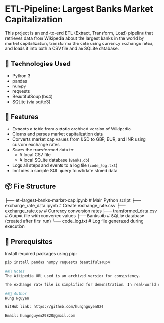 # ETL-Pipeline: Largest Banks Market Capitalization
This project is an end-to-end ETL (Extract, Transform, Load) pipeline that retrieves data from Wikipedia about the largest banks in the world by market capitalization, transforms the data using currency exchange rates, and loads it into both a CSV file and an SQLite database.

## 🔧 Technologies Used

- Python 3
- pandas
- numpy
- requests
- BeautifulSoup (bs4)
- SQLite (via sqlite3)

## 🚀 Features

- Extracts a table from a static archived version of Wikipedia
- Cleans and parses market capitalization data
- Converts market cap values from USD to GBP, EUR, and INR using custom exchange rates
- Saves the transformed data to:
  - A local CSV file
  - A local SQLite database (`Banks.db`)
- Logs all steps and events to a log file (`code_log.txt`)
- Includes a sample SQL query to validate stored data

## 📦 File Structure

├── etl-largest-banks-market-cap.ipynb # Main Python script
├── exchange_rate_data.ipynb # Create exchange_rate.csv
├── exchange_rate.csv # Currency conversion rates
├── transformed_data.csv # Output file with converted values
├── Banks.db # SQLite database (created after first run)
└── code_log.txt # Log file generated during execution


## 📝 Prerequisites

Install required packages using pip:

```bash
pip install pandas numpy requests beautifulsoup4

##📌 Notes
The Wikipedia URL used is an archived version for consistency.

The exchange rate file is simplified for demonstration. In real-world scenarios, dynamic FX API integration is recommended.

##👤 Author
Hung Nguyen

GitHub link: https://github.com/hungnguyen820

Email: hungnguyen29820@gmail.com
